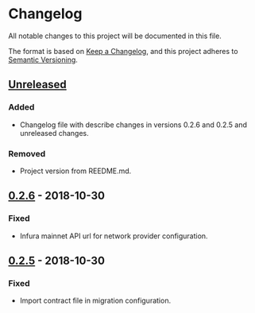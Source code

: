 # Changelog
All notable changes to this project will be documented in this file.

The format is based on [Keep a Changelog](https://keepachangelog.com/en/1.0.0/),
and this project adheres to [Semantic Versioning](https://semver.org/spec/v2.0.0.html).

## [Unreleased] 

### Added
- Changelog file with describe changes in versions 0.2.6 and 0.2.5 and unreleased changes.

### Removed
- Project version from REEDME.md.

## [0.2.6] - 2018-10-30

### Fixed
- Infura mainnet API url for network provider configuration.

## [0.2.5] - 2018-10-30 

### Fixed
- Import contract file in migration configuration.

[Unreleased]: https://github.com/polakm/MichalPolakToken/compare/v0.2.6...develop
[0.2.6]: https://github.com/polakm/MichalPolakToken/compare/v0.2.5...v0.2.6
[0.2.5]: https://github.com/polakm/MichalPolakToken/compare/v0.2.4...v0.2.5
